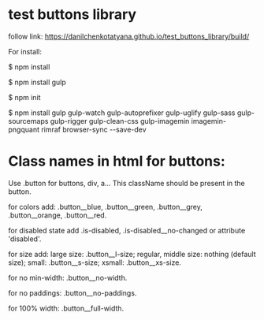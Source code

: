 # test buttons library

follow link:
https://danilchenkotatyana.github.io/test_buttons_library/build/

For install:

$ npm install

$ npm install gulp

$ npm init

$ npm install gulp gulp-watch  gulp-autoprefixer gulp-uglify gulp-sass gulp-sourcemaps gulp-rigger gulp-clean-css gulp-imagemin imagemin-pngquant rimraf browser-sync --save-dev

# Class names in html for buttons:
Use .button for buttons, div, a... This className should be present in the button.

for colors add:
.button__blue, .button__green, .button__grey, .button__orange, .button__red.

for disabled state add .is-disabled, .is-disabled__no-changed or attribute 'disabled'.

for size add:
large size: .button__l-size;
regular, middle size: nothing (default size);
small: .button__s-size;
xsmall: .button__xs-size.

for no min-width: .button__no-width.

for no paddings: .button__no-paddings.

for 100% width: .button__full-width.

